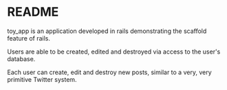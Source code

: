 # README

toy_app is an application developed in rails demonstrating the scaffold feature of rails.

Users are able to be created, edited and destroyed via access to the user's database.

Each user can create, edit and destroy new posts, similar to a very, very primitive Twitter system.